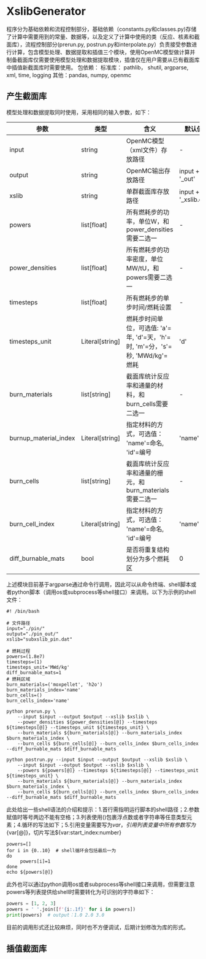 # XslibGenerator

程序分为基础依赖和流程控制部分，基础依赖（constants.py和classes.py)存储了计算中需要用到的常量、数据等，以及定义了计算中使用的类（反应、核素和截面库），流程控制部分(prerun.py, postrun.py和interpolate.py）负责接受参数进行计算，包含模型处理、数据提取和插值三个模块，使用OpenMC模型做计算并制备截面库仅需要使用模型处理和数据提取模块，插值仅在用户需要从已有截面库中插值新截面库时需要使用。
包依赖：
标准库： pathlib， shutil, argparse, xml, time, logging
其他：pandas, numpy, openmc

## 产生截面库

模型处理和数据提取同时使用，采用相同的输入参数，如下：

| 参数                  | 类型            | 含义                                                         | 默认值              |
| --------------------- | --------------- | ------------------------------------------------------------ | ------------------- |
| input                 | string          | OpenMC模型（xml文件）存放路径                                | -                   |
| output                | string          | OpenMC输出存放路径                                           | input +  '_out'     |
| xslib                 | string          | 单群截面库存放路径                                           | input + '_xslib.dat |
| powers                | list[float]     | 所有燃耗步的功率，单位W，和power_densities需要二选一         | -                   |
| power_densities       | list[float]     | 所有燃耗步的功率密度，单位MW/tU，和powers需要二选一          | -                   |
| timesteps             | list[float]     | 所有燃耗步的单步时间/燃耗设置                                | -                   |
| timesteps_unit        | Literal[string] | 燃耗步时间单位，可选值: 'a'=年, 'd'=天，'h'=时, 'm'=分，'s'=秒, 'MWd/kg'=燃耗 | 'd'                 |
| burn_materials        | list[string]    | 截面库统计反应率和通量的材料，和burn_cells需要二选一         | -                   |
| burnup_material_index | Literal[string] | 指定材料的方式，可选值： 'name'=命名, 'id'=编号              | 'name'              |
| burn_cells            | list[string]    | 截面库统计反应率和通量的栅元，和burn_materials需要二选一     | -                   |
| burn_cell_index       | Literal[string] | 指定材料的方式，可选值： 'name'=命名, 'id'=编号              | 'name'              |
| diff_burnable_mats    | bool            | 是否将重复结构划分为多个燃耗区                               | 0                   |

上述模块目前基于argparse通过命令行调用，因此可以从命令终端、shell脚本或者python脚本（调用os或subprocess等shell接口）来调用。以下为示例的shell文件：

```shell
#! /bin/bash

# 文件路径
input="./pin/"
output="./pin_out/"
xslib="subxslib_pin.dat"

# 燃耗过程
powers=(1.8e7)
timesteps=(1)
timesteps_unit='MWd/kg'
diff_burnable_mats=1
# 燃耗区域
burn_materials=('moxpellet', 'h2o')
burn_materials_index='name'
burn_cells=()
burn_cells_index='name'

python prerun.py \
    --input $input --output $output --xslib $xslib \
    --power_densities ${power_densities[@]} --timesteps ${timesteps[@]} --timesteps_unit ${timesteps_unit} \
    --burn_materials ${burn_materials[@]} --burn_materials_index $burn_materials_index \
    --burn_cells ${burn_cells[@]} --burn_cells_index $burn_cells_index --diff_burnable_mats $diff_burnable_mats

python postrun.py --input $input --output $output --xslib $xslib \
    --input $input --output $output --xslib $xslib \
    --powers ${powers[@]} --timesteps ${timesteps[@]} --timesteps_unit ${timesteps_unit} \
    --burn_materials ${burn_materials[@]} --burn_materials_index $burn_materials_index \
    --burn_cells ${burn_cells[@]} --burn_cells_index $burn_cells_index --diff_burnable_mats $diff_burnable_mats
```

此处给出一些shell语法的介绍和提示：1.首行需指明运行脚本的shell路径；2.参数赋值时等号两边不能有空格；3.列表使用()包裹浮点数或者字符串等任意类型元素；4.循环的写法如下；5.引用变量需要写为${var}，引用列表变量中所有参数写为${var[@]}，切片写法${var:start_index:number}

```shell
powers=[]
for i in {0..10}  # shell循环会包括最后一为
do
	 powers[i]=1
done
echo ${powers[@]}
```

此外也可以通过python调用os或者subprocess等shell接口来调用，但需要注意powers等列表提供给shell时需要转化为可识别的字符串如下：

```python
powers = [1, 2, 3]
powers = ' '.join([f'{i:.1f}' for i in powers])
print(powers)  # output：1.0 2.0 3.0
```

目前的调用形式还比较麻烦，同时也不方便调试，后期计划修改为库的形式。

## 插值截面库

